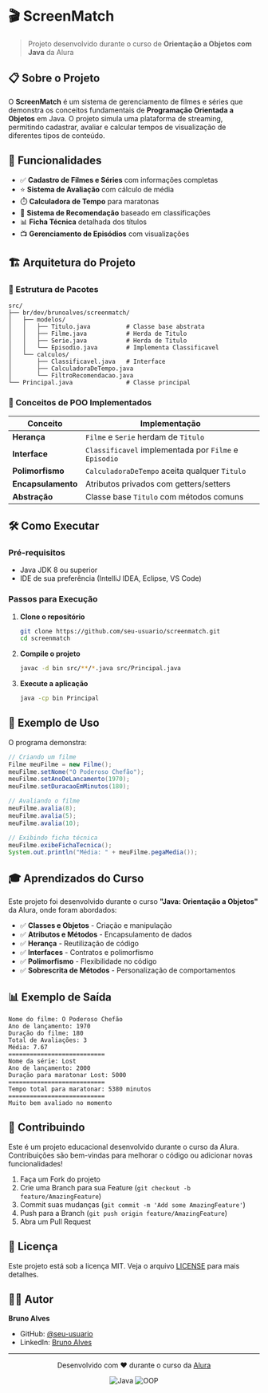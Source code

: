 # 🎬 ScreenMatch

> Projeto desenvolvido durante o curso de **Orientação a Objetos com Java** da Alura

## 📋 Sobre o Projeto

O **ScreenMatch** é um sistema de gerenciamento de filmes e séries que demonstra os conceitos fundamentais de **Programação Orientada a Objetos** em Java. O projeto simula uma plataforma de streaming, permitindo cadastrar, avaliar e calcular tempos de visualização de diferentes tipos de conteúdo.

## 🚀 Funcionalidades

- ✅ **Cadastro de Filmes e Séries** com informações completas
- ⭐ **Sistema de Avaliação** com cálculo de média
- ⏱️ **Calculadora de Tempo** para maratonas
- 🎯 **Sistema de Recomendação** baseado em classificações
- 📊 **Ficha Técnica** detalhada dos títulos
- 📺 **Gerenciamento de Episódios** com visualizações

## 🏗️ Arquitetura do Projeto

### 📁 Estrutura de Pacotes

```
src/
├── br/dev/brunoalves/screenmatch/
│   ├── modelos/
│   │   ├── Titulo.java          # Classe base abstrata
│   │   ├── Filme.java           # Herda de Titulo
│   │   ├── Serie.java           # Herda de Titulo
│   │   └── Episodio.java        # Implementa Classificavel
│   └── calculos/
│       ├── Classificavel.java   # Interface
│       ├── CalculadoraDeTempo.java
│       └── FiltroRecomendacao.java
└── Principal.java               # Classe principal
```

### 🎯 Conceitos de POO Implementados

| Conceito | Implementação |
|----------|---------------|
| **Herança** | `Filme` e `Serie` herdam de `Titulo` |
| **Interface** | `Classificavel` implementada por `Filme` e `Episodio` |
| **Polimorfismo** | `CalculadoraDeTempo` aceita qualquer `Titulo` |
| **Encapsulamento** | Atributos privados com getters/setters |
| **Abstração** | Classe base `Titulo` com métodos comuns |

## 🛠️ Como Executar

### Pré-requisitos
- Java JDK 8 ou superior
- IDE de sua preferência (IntelliJ IDEA, Eclipse, VS Code)

### Passos para Execução

1. **Clone o repositório**
   ```bash
   git clone https://github.com/seu-usuario/screenmatch.git
   cd screenmatch
   ```

2. **Compile o projeto**
   ```bash
   javac -d bin src/**/*.java src/Principal.java
   ```

3. **Execute a aplicação**
   ```bash
   java -cp bin Principal
   ```

## 📖 Exemplo de Uso

O programa demonstra:

```java
// Criando um filme
Filme meuFilme = new Filme();
meuFilme.setNome("O Poderoso Chefão");
meuFilme.setAnoDeLancamento(1970);
meuFilme.setDuracaoEmMinutos(180);

// Avaliando o filme
meuFilme.avalia(8);
meuFilme.avalia(5);
meuFilme.avalia(10);

// Exibindo ficha técnica
meuFilme.exibeFichaTecnica();
System.out.println("Média: " + meuFilme.pegaMedia());
```

## 🎓 Aprendizados do Curso

Este projeto foi desenvolvido durante o curso **"Java: Orientação a Objetos"** da Alura, onde foram abordados:

- ✅ **Classes e Objetos** - Criação e manipulação
- ✅ **Atributos e Métodos** - Encapsulamento de dados
- ✅ **Herança** - Reutilização de código
- ✅ **Interfaces** - Contratos e polimorfismo
- ✅ **Polimorfismo** - Flexibilidade no código
- ✅ **Sobrescrita de Métodos** - Personalização de comportamentos

## 📊 Exemplo de Saída

```
Nome do filme: O Poderoso Chefão
Ano de lançamento: 1970
Duração do filme: 180
Total de Avaliações: 3
Média: 7.67
===========================
Nome da série: Lost
Ano de lançamento: 2000
Duração para maratonar Lost: 5000
===========================
Tempo total para maratonar: 5380 minutos
===========================
Muito bem avaliado no momento
```

## 🤝 Contribuindo

Este é um projeto educacional desenvolvido durante o curso da Alura. Contribuições são bem-vindas para melhorar o código ou adicionar novas funcionalidades!

1. Faça um Fork do projeto
2. Crie uma Branch para sua Feature (`git checkout -b feature/AmazingFeature`)
3. Commit suas mudanças (`git commit -m 'Add some AmazingFeature'`)
4. Push para a Branch (`git push origin feature/AmazingFeature`)
5. Abra um Pull Request

## 📝 Licença

Este projeto está sob a licença MIT. Veja o arquivo [LICENSE](LICENSE) para mais detalhes.

## 👨‍💻 Autor

**Bruno Alves**
- GitHub: [@seu-usuario](https://github.com/seu-usuario)
- LinkedIn: [Bruno Alves](https://linkedin.com/in/seu-perfil)

---

<div align="center">
  <p>Desenvolvido com ❤️ durante o curso da <a href="https://www.alura.com.br">Alura</a></p>
  <img src="https://img.shields.io/badge/Java-ED8B00?style=for-the-badge&logo=java&logoColor=white" alt="Java">
  <img src="https://img.shields.io/badge/OOP-Object--Oriented--Programming-blue?style=for-the-badge" alt="OOP">
</div> 